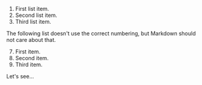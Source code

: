 1. First list item.
2. Second list item.
3. Third list item.

The following list doesn't use the correct numbering, but Markdown should not care about that.

7. First item.
2. Second item.
9153. Third item.

Let's see...
